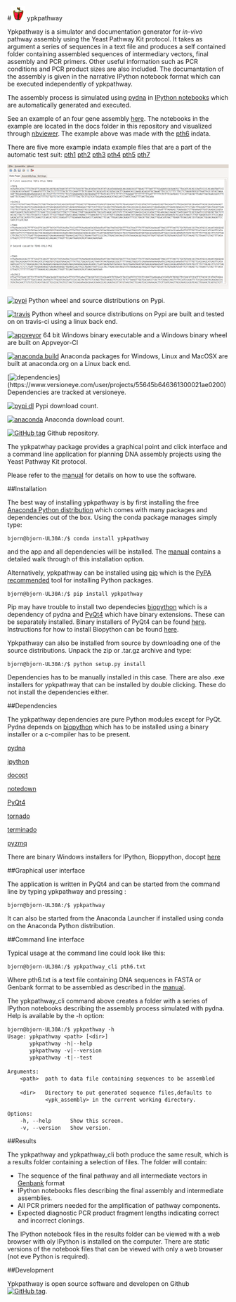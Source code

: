 #[![icon](https://raw.githubusercontent.com/BjornFJohansson/ypkpathway/master/icon.resized.png)](https://pypi.python.org/pypi/ypkpathway/) ypkpathway 

Ypkpathway is a simulator and documentation generator for _in-vivo_ pathway assembly using the Yeast Pathway Kit protocol. It takes as argument a series of
sequences in a text file and produces a self contained folder containing assembled sequences of intermediary vectors, final assembly and PCR primers. 
Other useful information such as PCR conditions and PCR product sizes are also included. The documantation of the assembly is given in the narrative 
IPython notebook format which can be executed independently of ypkpathway.

The assembly process is simulated using [pydna](https://github.com/BjornFJohansson/pydna) in [IPython notebooks](http://ipython.org/notebook.html) which are automatically generated and executed. 

See an example of an four gene assembly [here](http://nbviewer.ipython.org/github/BjornFJohansson/ypkpathway/blob/master/docs/pth6/pw.ipynb). 
The notebooks in the example are located in the docs folder in this repository and visualized through [nbviewer](http://nbviewer.ipython.org/).
The example above was made with the [pth6](http://nbviewer.ipython.org/github/BjornFJohansson/ypkpathway/blob/master/tests/pth6.txt) indata.

There are five more example indata example files that are a part of the automatic test suit: 
[pth1](http://nbviewer.ipython.org/github/BjornFJohansson/ypkpathway/blob/master/tests/pth1.txt)
[pth2](http://nbviewer.ipython.org/github/BjornFJohansson/ypkpathway/blob/master/tests/pth2.txt)
[pth3](http://nbviewer.ipython.org/github/BjornFJohansson/ypkpathway/blob/master/tests/pth3.txt)
[pth4](http://nbviewer.ipython.org/github/BjornFJohansson/ypkpathway/blob/master/tests/pth4.txt)
[pth5](http://nbviewer.ipython.org/github/BjornFJohansson/ypkpathway/blob/master/tests/pth5.txt)
[pth7](http://nbviewer.ipython.org/github/BjornFJohansson/ypkpathway/blob/master/tests/pth7.txt)

[![screenshot](https://raw.githubusercontent.com/BjornFJohansson/ypkpathway/master/screenshot.resized.png)](https://github.com/BjornFJohansson/ypkpathway) 

[![pypi](https://img.shields.io/pypi/v/ypkpathway.png)](https://pypi.python.org/pypi/ypkpathway/) Python wheel and source distributions on Pypi.

[![travis](https://travis-ci.org/BjornFJohansson/ypkpathway.svg)](https://travis-ci.org/BjornFJohansson/ypkpathway) Python wheel and source distributions on Pypi are built and tested on on travis-ci using a linux back end. 

[![appveyor](https://ci.appveyor.com/api/projects/status/ol5ru8po7fx5cimj?svg=true)](https://ci.appveyor.com/project/BjornFJohansson/ypkpathway) 64 bit Windows binary executable and a Windows binary wheel are built on Appveyor-CI

[![anaconda build](https://anaconda.org/bjornfjohansson/ypkpathway/badges/build.svg)](https://anaconda.org/bjornfjohansson/ypkpathway/builds) Anaconda packages for Windows, Linux and MacOSX are built at anaconda.org on a Linux back end.

[![dependencies](https://www.versioneye.com/user/projects/55645b646361300021ae0200/badge.svg?style=flat(Dependency%20Status)!)](https://www.versioneye.com/user/projects/55645b646361300021ae0200) Dependencies are tracked at versioneye.

[![pypi dl](https://img.shields.io/pypi/dm/ypkpathway.png)](https://pypi.python.org/pypi/ypkpathway/) Pypi download count.

[![anaconda](https://anaconda.org/bjornfjohansson/ypkpathway/badges/downloads.svg)](https://anaconda.org/bjornfjohansson/ypkpathway) Anaconda download count.

[![GitHub tag](https://img.shields.io/github/tag/BjornFJohansson/ypkpathway.svg)](https://github.com/BjornFJohansson/ypkpathway) Github repository.

The ypkpatwhay package provides a graphical point and click interface and a command line application for planning DNA assembly projects 
using the Yeast Pathway Kit protocol.


Please refer to the [manual](https://github.com/BjornFJohansson/ypkpathway/blob/master/docs/manual.pdf) for details on how to use the software.


##Installation

The best way of installing ypkpathway is by first installing the free [Anaconda Python distribution](https://store.continuum.io/cshop/anaconda/) which comes with
many packages and dependencies out of the box. Using the conda package manages simply type:

    bjorn@bjorn-UL30A:/$ conda install ypkpathway

and the app and all dependencies will be installed. The [manual](https://github.com/BjornFJohansson/ypkpathway/blob/master/docs/manual.pdf) contains a detailed 
walk through of this installation option.

Alternatively, ypkpathway can be installed using [pip](https://pypi.python.org/pypi/pip) which is the [PyPA recommended](https://python-packaging-user-guide.readthedocs.org/en/latest/current.html) tool for installing Python packages.

    bjorn@bjorn-UL30A:/$ pip install ypkpathway

Pip may have trouble to install two dependecies [biopython](https://pypi.python.org/pypi/biopython) which is a dependency of pydna and [PyQt4](https://pypi.python.org/pypi/PyQt4/4.11.4) which have binary extensions. 
These can be separately installed. Binary installers of PyQt4 can be found [here](http://www.riverbankcomputing.com/software/pyqt/download). Instructions for how to install Biopython can 
be found [here](http://biopython.org/wiki/Download).

Ypkpathway can also be installed from source by downloading one of the source distributions. Unpack the zip or .tar.gz archive and type:

    bjorn@bjorn-UL30A:/$ python setup.py install

Dependencies has to be manually installed in this case. There are also .exe installers for ypkpathway that can be installed by double clicking.
These do not install the dependencies either.

##Dependencies

The ypkpathway dependencies are pure Python modules except for PyQt. Pydna depends on [biopython](https://pypi.python.org/pypi/biopython) which has 
to be installed using a binary installer or a c-compiler has to be present. 

[pydna](https://pypi.python.org/pypi/pydna)

[ipython](https://pypi.python.org/pypi/ipython)

[docopt](https://pypi.python.org/pypi/docopt)

[notedown](https://pypi.python.org/pypi/notedown)

[PyQt4](https://pypi.python.org/pypi/PyQt4)

[tornado](https://pypi.python.org/pypi/tornado)

[terminado](https://pypi.python.org/pypi/terminado)

[pyzmq](https://pypi.python.org/pypi/pyzmq)

There are binary Windows installers for IPython, Bioppython, docopt [here](http://www.lfd.uci.edu/~gohlke/pythonlibs/) 


##Graphical user interface

The application is written in PyQt4 and can be started from the command line by typing ypkpathway and pressing <enter>:

    bjorn@bjorn-UL30A:/$ ypkpathway

It can also be started from the Anaconda Launcher if installed using conda on the Anaconda Python distribution.


##Command line interface

Typical usage at the command line could look like this:

    bjorn@bjorn-UL30A:/$ ypkpathway_cli pth6.txt

Where pth6.txt is a text file containing DNA sequences in FASTA or Genbank format to be assembled as described in the [manual](https://github.com/BjornFJohansson/ypkpathway/blob/master/docs/manual.pdf).

The ypkpathway_cli command above creates a folder with a series of IPython notebooks describing 
the assembly process simulated with pydna. Help is available by the -h option:

    bjorn@bjorn-UL30A:/$ ypkpathway -h
    Usage: ypkpathway <path> [<dir>]
           ypkpathway -h|--help
           ypkpathway -v|--version
           ypkpathway -t|--test

    Arguments:
        <path>  path to data file containing sequences to be assembled

        <dir>   Directory to put generated sequence files,defaults to
                <ypk_assembly> in the current working directory.

    Options:
        -h, --help      Show this screen.
        -v, --version   Show version.


##Results

The ypkpathway and ypkpathway_cli both produce the same result, which is a results folder containing a selection of files.
The folder will contain:

-   The sequence of the final pathway and all intermediate vectors in [Genbank](http://www.ncbi.nlm.nih.gov/Sitemap/samplerecord.html) format
-   IPython notebooks files describing the final assembly and intermediate assemblies.
-   All PCR primers needed for the amplification of pathway components.
-   Expected diagnostic PCR product fragment lengths indicating correct and incorrect clonings.

The IPython notebook files in the results folder can be viewed with a web browser with oly IPython is installed on the computer.
There are static versions of the notebook files that can be viewed with only a web browser (not eve Python is required).

##Development

Ypkpathway is open source software and developen on 
Github [![GitHub tag](https://img.shields.io/github/tag/BjornFJohansson/ypkpathway.svg)](https://github.com/BjornFJohansson/ypkpathway).



